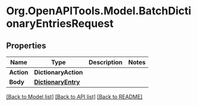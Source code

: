 # Org.OpenAPITools.Model.BatchDictionaryEntriesRequest

## Properties

Name | Type | Description | Notes
------------ | ------------- | ------------- | -------------
**Action** | **DictionaryAction** |  | 
**Body** | [**DictionaryEntry**](DictionaryEntry.md) |  | 

[[Back to Model list]](../README.md#documentation-for-models) [[Back to API list]](../README.md#documentation-for-api-endpoints) [[Back to README]](../README.md)

